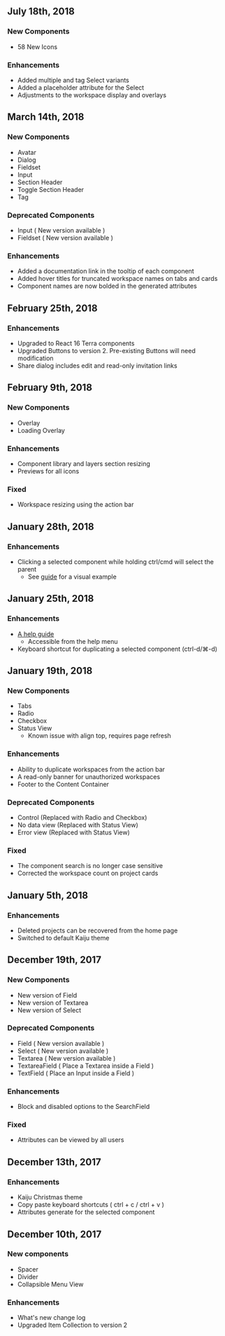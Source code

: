 ## July 18th, 2018
### New Components
- 58 New Icons

### Enhancements
- Added multiple and tag Select variants
- Added a placeholder attribute for the Select
- Adjustments to the workspace display and overlays

## March 14th, 2018
### New Components
- Avatar
- Dialog
- Fieldset
- Input
- Section Header
- Toggle Section Header
- Tag

### Deprecated Components
- Input ( New version available )
- Fieldset ( New version available )

### Enhancements
- Added a documentation link in the tooltip of each component
- Added hover titles for truncated workspace names on tabs and cards
- Component names are now bolded in the generated attributes

## February 25th, 2018
### Enhancements
- Upgraded to React 16 Terra components
- Upgraded Buttons to version 2. Pre-existing Buttons will need modification
- Share dialog includes edit and read-only invitation links

## February 9th, 2018
### New Components
- Overlay
- Loading Overlay

### Enhancements
- Component library and layers section resizing
- Previews for all icons

### Fixed
- Workspace resizing using the action bar

## January 28th, 2018
### Enhancements
- Clicking a selected component while holding ctrl/cmd will select the parent
  - See [guide](/guide) for a visual example

## January 25th, 2018
### Enhancements
- [A help guide](/guide)
  - Accessible from the help menu
- Keyboard shortcut for duplicating a selected component (ctrl-d/⌘-d)

## January 19th, 2018
### New Components
- Tabs
- Radio
- Checkbox
- Status View
  - Known issue with align top, requires page refresh

### Enhancements
- Ability to duplicate workspaces from the action bar
- A read-only banner for unauthorized workspaces
- Footer to the Content Container

### Deprecated Components
- Control (Replaced with Radio and Checkbox)
- No data view (Replaced with Status View)
- Error view (Replaced with Status View)

### Fixed
- The component search is no longer case sensitive
- Corrected the workspace count on project cards

## January 5th, 2018
### Enhancements
- Deleted projects can be recovered from the home page
- Switched to default Kaiju theme

## December 19th, 2017
### New Components
- New version of Field
- New version of Textarea
- New version of Select

### Deprecated Components
- Field ( New version available )
- Select ( New version available )
- Textarea ( New version available )
- TextareaField ( Place a Textarea inside a Field )
- TextField ( Place an Input inside a Field )

### Enhancements
- Block and disabled options to the SearchField

### Fixed
- Attributes can be viewed by all users

## December 13th, 2017
### Enhancements
- Kaiju Christmas theme
- Copy paste keyboard shortcuts ( ctrl + c / ctrl + v )
- Attributes generate for the selected component

## December 10th, 2017
### New components
- Spacer
- Divider
- Collapsible Menu View

### Enhancements
- What's new change log
- Upgraded Item Collection to version 2
